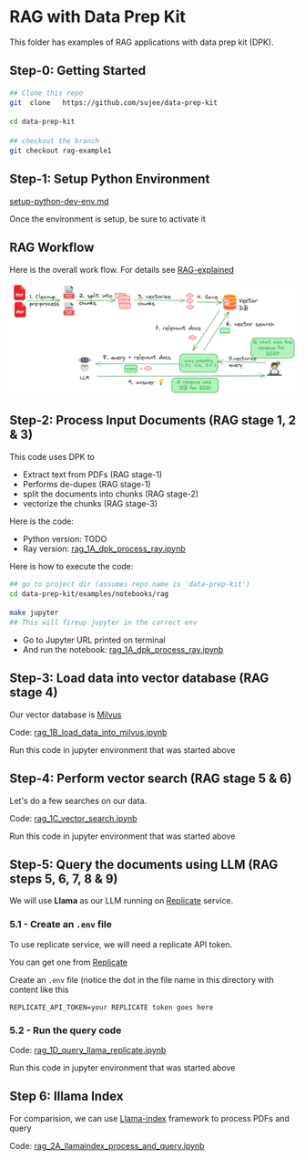 # RAG with Data Prep Kit

This folder has examples of RAG applications with data prep kit (DPK).

## Step-0: Getting Started

```bash
## Clone this repo
git  clone   https://github.com/sujee/data-prep-kit

cd data-prep-kit

## checkout the branch
git checkout rag-example1
```

## Step-1: Setup Python Environment

[setup-python-dev-env.md](./setup-python-dev-env.md)

Once the environment is setup, be sure to activate it


## RAG Workflow

Here is the overall work flow.  For details see [RAG-explained](./RAG-explained.md)

![](media/rag-overview-2.png)

## Step-2: Process Input Documents (RAG stage 1, 2 & 3)

This code uses DPK to 

- Extract text from PDFs (RAG stage-1)
- Performs de-dupes (RAG stage-1)
- split the documents into chunks (RAG stage-2)
- vectorize the chunks (RAG stage-3)

Here is the code: 

- Python version: TODO
- Ray version: [rag_1A_dpk_process_ray.ipynb](rag_1A_dpk_process_ray.ipynb)

Here is how to execute the code:

```bash
## go to project dir (assumes repo name is 'data-prep-kit')
cd data-prep-kit/examples/notebooks/rag

make jupyter
## This will fireup jupyter in the correct env
```

- Go to Jupyter URL printed on terminal
- And run the notebook: [rag_1A_dpk_process_ray.ipynb](rag_1A_dpk_process_ray.ipynb)

## Step-3: Load data into vector database  (RAG stage 4)

Our vector database is [Milvus](https://milvus.io/)

Code: [rag_1B_load_data_into_milvus.ipynb](rag_1B_load_data_into_milvus.ipynb)

Run this code in jupyter environment that was started above

## Step-4: Perform vector search (RAG stage 5 & 6)

Let's do a few searches on our data.

Code: [rag_1C_vector_search.ipynb](rag_1C_vector_search.ipynb)

Run this code in jupyter environment that was started above

## Step-5: Query the documents using LLM (RAG steps 5, 6, 7, 8 & 9)

We will use **Llama** as our LLM running on [Replicate](https://replicate.com/) service.


### 5.1 - Create an `.env` file

To use replicate service, we will need a replicate API token.

You can get one from [Replicate](https://replicate.com/)

Create an `.env` file (notice the dot in the file name in this directory with content like this

```text
REPLICATE_API_TOKEN=your REPLICATE token goes here
```

### 5.2 - Run the query code

Code: [rag_1D_query_llama_replicate.ipynb](rag_1D_query_llama_replicate.ipynb)

Run this code in jupyter environment that was started above


## Step 6: Illama Index

For comparision, we can use [Llama-index](https://docs.llamaindex.ai/) framework to process PDFs and query

Code: [rag_2A_llamaindex_process_and_query.ipynb](rag_2A_llamaindex_process_and_query.ipynb)